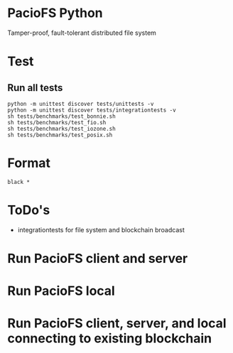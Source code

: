# PacioFS Python
Tamper-proof, fault-tolerant distributed file system

# Test
## Run all tests
```
python -m unittest discover tests/unittests -v
python -m unittest discover tests/integrationtests -v
sh tests/benchmarks/test_bonnie.sh
sh tests/benchmarks/test_fio.sh
sh tests/benchmarks/test_iozone.sh
sh tests/benchmarks/test_posix.sh
```

# Format
```
black *
```

# ToDo's
- integrationtests for file system and blockchain broadcast

# Run PacioFS client and server

# Run PacioFS local

# Run PacioFS client, server, and local connecting to existing blockchain
